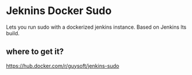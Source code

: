 # Jeknins Docker Sudo
Lets you run sudo with a dockerized jenkins instance.
Based on Jenkins lts build.

## where to get it?
https://hub.docker.com/r/guysoft/jenkins-sudo
